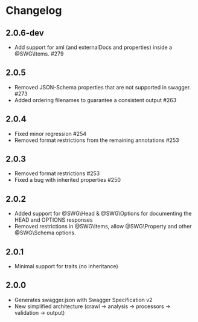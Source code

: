 # Changelog

## 2.0.6-dev
- Add support for xml (and externalDocs and properties) inside a @SWG\Items. #279

## 2.0.5
 - Removed JSON-Schema properties that are not supported in swagger. #273
 - Added ordering filenames to guarantee a consistent output #263
 
## 2.0.4
 - Fixed minor regression #254
 - Removed format restrictions from the remaining annotations #253 

## 2.0.3

- Removed format restrictions #253
- Fixed a bug with inherited properties #250

## 2.0.2

- Added support for @SWG\Head & @SWG\Options for documenting the HEAD and OPTIONS responses
- Removed restrictions in @SWG\Items, allow @SWG\Property and other @SWG\Schema options.

## 2.0.1

- Minimal support for traits (no inheritance)  

## 2.0.0

- Generates swagger.json with Swagger Specification v2
- New simplified architecture (crawl -> analysis -> processors -> validation -> output)
